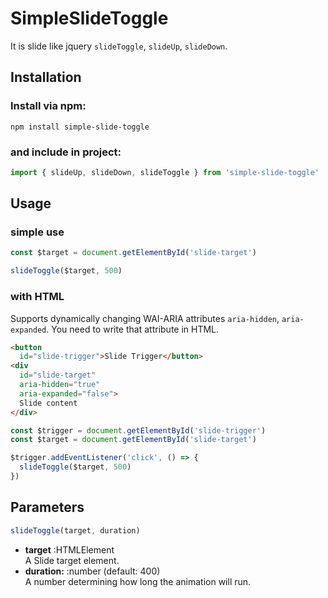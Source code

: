 # SimpleSlideToggle
It is slide like jquery `slideToggle`, `slideUp`, `slideDown`.

## Installation
### Install via npm:
```shell
npm install simple-slide-toggle
```

### and include in project:
```js
import { slideUp, slideDown, slideToggle } from 'simple-slide-toggle'
```

## Usage
### simple use
```js
const $target = document.getElementById('slide-target')

slideToggle($target, 500)
```

### with HTML
Supports dynamically changing WAI-ARIA attributes `aria-hidden`, `aria-expanded`. You need to write that attribute in HTML.
```html
<button
  id="slide-trigger">Slide Trigger</button>
<div
  id="slide-target"
  aria-hidden="true"
  aria-expanded="false">
  Slide content
</div>
```

```js
const $trigger = document.getElementById('slide-trigger')
const $target = document.getElementById('slide-target')

$trigger.addEventListener('click', () => {
  slideToggle($target, 500)
})
```

## Parameters
```js
slideToggle(target, duration)
```
- **target** :HTMLElement  
A Slide target element.
- **duration:** :number (default: 400)  
A number determining how long the animation will run.
